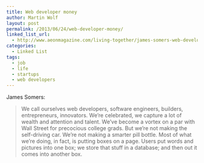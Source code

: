 ```yaml
---
title: Web developer money
author: Martin Wolf
layout: post
permalink: /2013/06/24/web-developer-money/
linked_list_url:
  - http://www.aeonmagazine.com/living-together/james-somers-web-developer-money/
categories:
  - Linked List
tags:
  - job
  - life
  - startups
  - web developers
---
```

<p class="linked-list-quote-author">
  James Somers:
</p>

> We call ourselves web developers, software engineers, builders, entrepreneurs, innovators. We’re celebrated, we capture a lot of wealth and attention and talent. We’ve become a vortex on a par with Wall Street for precocious college grads. But we’re not making the self-driving car. We’re not making a smarter pill bottle. Most of what we’re doing, in fact, is putting boxes on a page. Users put words and pictures into one box; we store that stuff in a database; and then out it comes into another box.